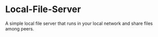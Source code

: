 # Local-File-Server
A simple local file server that runs in your local network and share files among peers.
